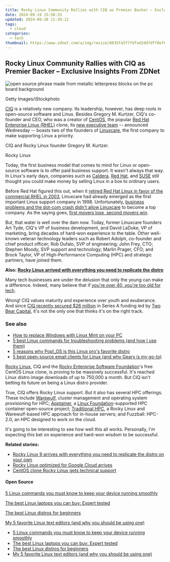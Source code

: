 ```yaml
---
title: Rocky Linux Community Rallies with CIQ as Premier Backer – Exclusive Insights From ZDNet
date: 2024-09-19 15:58:33
updated: 2024-09-20 11:39:12
tags:
  - cloud
categories:
  - tech
thumbnail: https://www.zdnet.com/a/img/resize/8035fa5f7fdfad2ddfdff8ef6415b13ebf92d8b9/2022/09/01/79a8d7ca-27c0-4626-b9f0-ce7a85ed3da7/gregory-m-kurtzer.jpg?width=278&height=156&fit=crop&auto=webp
---
```


## Rocky Linux Community Rallies with CIQ as Premier Backer – Exclusive Insights From ZDNet

![open source phrase made from metallic letterpress blocks on the pc board background](https://www.zdnet.com/a/img/resize/927127c46900f9690ffea964eecedd9f4b63612d/2020/09/24/a0a72c04-4831-499a-81c7-73778e389cd0/opensource-istock-1039072216-uriz1.jpg?auto=webp&precrop=1200,674,x0,y78&width=1280)

Getty Images/iStockphoto

[CIQ](https://ciq.co/) is a relatively new company. Its leadership, however, has deep roots in open-source software and Linux. Besides Gregory M. Kurtzer, CIQ's co-founder and CEO, who was a creator of [CentOS](https://www.centos.org/), the popular [Red Hat Enterprise Linux (RHEL)](https://www.redhat.com/en/technologies/linux-platforms/enterprise-linux) clone, its [new executive team](https://ciq.co/linux-and-open-source-veterans-sign-on-to-form-ciq-leadership-team/) \-- announced Wednesday -- boasts two of the founders of [Linuxcare](https://www.crunchbase.com/organization/linuxcare), the first company to make supporting Linux a priority. 

CIQ and Rocky Linux founder Gregory M. Kurtzer.

Rocky Linux

Today, the first business model that comes to mind for Linux or open-source software is to offer paid business support. It wasn't always that way. In Linux's early days, companies such as [Caldera](https://www.zdnet.com/article/caldera-ipo-launch/), [Red Hat](https://www.redhat.com/en), and [SUSE](https://www.suse.com/) still thought you could make money by selling Linux in a box to ordinary users. 

Before Red Hat figured this out, when it [retired Red Hat Linux in favor of the commercial RHEL in 2003](https://www.zdnet.com/article/red-hat-celebrates-10-years-of-red-hat-enterprise-linux/), Linuxcare had already emerged as the first important Linux support company in 1998\. Unfortunately, [business problems and the dot-com crash didn't allow Linuxcare](https://www.zdnet.com/article/linuxcares-near-death-experience/) to become a top company. As the saying goes, [first movers lose, second movers win](https://corporatefinanceinstitute.com/resources/knowledge/strategy/first-mover-advantage/). 

But, that water is well over the dam now. Today, former Linuxcare founders Art Tyde, CIQ's VP of business development, and David LaDuke, VP of marketing, bring decades of hard-won experience to the table. Other well-known veteran technology leaders such as Robert Adolph, co-founder and chief product officer; Rob Dufalo, SVP of engineering; John Frey, CTO; Stephen Moody, SVP support and technology; Marlin Prager, CFO; and Brock Taylor, VP of High-Performance Computing (HPC) and strategic partners, have joined them. 

**Also:** [**Rocky Linux arrived with everything you need to replicate the distro**](https://www.zdnet.com/article/rocky-linux-9-arrives-with-everything-you-need-to-replicate-the-distro-on-your-own/)

Many tech businesses are under the delusion that only the young can make a difference. Indeed, many believe that if [you're over 40, you're too old for tech](https://www.fastcompany.com/90504623/tech-has-an-ageism-problem-here-are-3-things-to-do-if-youre-over-40-and-want-to-stay-relevant). 

Wrong! CIQ values maturity and experience over youth and exuberance. And since [CIQ recently secured $26 million](https://www.zdnet.com/article/rocky-linux-developer-lands-26m-funding-for-enterprise-open-source-push/) in Series A funding led by [Two Bear Capital](https://twobearcapital.com/), it's not the only one that thinks it's on the right track.

### See also

* [How to replace Windows with Linux Mint on your PC](https://www.zdnet.com/article/how-to-replace-windows-with-linux-mint-on-your-pc/)
* [5 best Linux commands for troubleshooting problems (and how I use them)](https://www.zdnet.com/article/5-best-linux-commands-for-troubleshooting-problems-and-how-i-use-them/)
* [5 reasons why Pop!\_OS is this Linux pro's favorite distro](https://www.zdnet.com/article/5-reasons-why-pop-os-is-this-linux-pros-favorite-distro/)
* [5 best open-source email clients for Linux (and why Geary is my go-to)](https://www.zdnet.com/article/5-best-open-source-email-clients-for-linux-and-why-geary-is-my-go-to/)

[Rocky Linux](https://rockylinux.org/), CIQ and the [Rocky Enterprise Software Foundation](https://rockylinux.org/)'s free CentOS Linux clone, is proving to be massively successful. It's reached Linux distro image downloads of up to 750,000 a month. But CIQ isn't betting its future on being a Linux distro provider.

True, CIQ offers Rocky Linux support. But it also has several HPC offerings. These include [Warewulf](https://ciq.co/warewulf/), cluster management and operating system provisioning for HPC; [Apptainer](https://apptainer.org/), a [Linux Foundation](https://www.linuxfoundation.org/)\-supported HPC container open-source project; [Traditional HPC](https://ciq.co/traditional-hpc/), a Rocky Linux and Warewulf-based HPC approach for in-house servers; and Fuzzball: HPC-2.0, an HPC designed to work on the cloud. 

It's going to be interesting to see how well this all works. Personally, I'm expecting this bet on experience and hard-won wisdom to be successful. 

**Related stories:**

* [Rocky Linux 9 arrives with everything you need to replicate the distro on your own](https://www.zdnet.com/article/rocky-linux-9-arrives-with-everything-you-need-to-replicate-the-distro-on-your-own/)
* [Rocky Linux optimized for Google Cloud arrives](https://www.zdnet.com/article/rocky-linux-optimized-for-google-cloud-arrives/)
* [CentOS clone Rocky Linux gets technical support](https://www.zdnet.com/article/centos-clone-rocky-linux-gets-technical-support/)

#### Open Source

[5 Linux commands you must know to keep your device running smoothly](https://www.zdnet.com/article/5-linux-commands-you-must-know-to-keep-your-device-running-smoothly/ "5 Linux commands you must know to keep your device running smoothly")

[The best Linux laptops you can buy: Expert tested](https://www.zdnet.com/article/best-linux-laptop/ "The best Linux laptops you can buy: Expert tested")

[The best Linux distros for beginners](https://www.zdnet.com/article/best-linux-desktops-for-beginners/ "The best Linux distros for beginners")

[My 5 favorite Linux text editors (and why you should be using one)](https://www.zdnet.com/article/my-favorite-linux-text-editors-and-why-you-should-be-using-one/ "My 5 favorite Linux text editors (and why you should be using one)")

* [5 Linux commands you must know to keep your device running smoothly](https://www.zdnet.com/article/5-linux-commands-you-must-know-to-keep-your-device-running-smoothly/ "5 Linux commands you must know to keep your device running smoothly")
* [The best Linux laptops you can buy: Expert tested](https://www.zdnet.com/article/best-linux-laptop/ "The best Linux laptops you can buy: Expert tested")
* [The best Linux distros for beginners](https://www.zdnet.com/article/best-linux-desktops-for-beginners/ "The best Linux distros for beginners")
* [My 5 favorite Linux text editors (and why you should be using one)](https://www.zdnet.com/article/my-favorite-linux-text-editors-and-why-you-should-be-using-one/ "My 5 favorite Linux text editors (and why you should be using one)")

<ins class="adsbygoogle"
     style="display:block"
     data-ad-format="autorelaxed"
     data-ad-client="ca-pub-7571918770474297"
     data-ad-slot="1223367746"></ins>



<ins class="adsbygoogle"
     style="display:block"
     data-ad-client="ca-pub-7571918770474297"
     data-ad-slot="8358498916"
     data-ad-format="auto"
     data-full-width-responsive="true"></ins>

